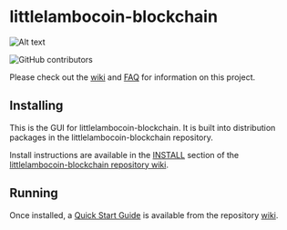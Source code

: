 # littlelambocoin-blockchain
![Alt text](https://www.littlelambocoin.com/img/littlelambocoin_logo.svg)

![GitHub contributors](https://img.shields.io/github/contributors/Littlelambocoin-Network/littlelambocoin-blockchain?logo=GitHub)

Please check out the [wiki](https://github.com/Littlelambocoin-Network/littlelambocoin-blockchain/wiki)
and [FAQ](https://github.com/Littlelambocoin-Network/littlelambocoin-blockchain/wiki/FAQ) for
information on this project.

## Installing

This is the GUI for littlelambocoin-blockchain. It is built into distribution packages in the littlelambocoin-blockchain repository.

Install instructions are available in the
[INSTALL](https://github.com/Littlelambocoin-Network/littlelambocoin-blockchain/wiki/INSTALL)
section of the
[littlelambocoin-blockchain repository wiki](https://github.com/Littlelambocoin-Network/littlelambocoin-blockchain/wiki).

## Running

Once installed, a
[Quick Start Guide](https://github.com/Littlelambocoin-Network/littlelambocoin-blockchain/wiki/Quick-Start-Guide)
is available from the repository
[wiki](https://github.com/Littlelambocoin-Network/littlelambocoin-blockchain/wiki).
